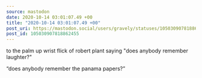 ```yaml
---
source: mastodon
date: 2020-10-14 03:01:07.49 +00
title: "2020-10-14 03:01:07.49 +00"
post_uri: https://mastodon.social/users/gravely/statuses/105030907818862455
post_id: 105030907818862455
---
```

to the palm up wrist flick of robert plant saying "does anybody remember laughter?"

“does anybody remember the panama papers?”


